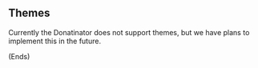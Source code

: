 ## Themes ##

Currently the Donatinator does not support themes, but we have plans to implement this in the future.

(Ends)
